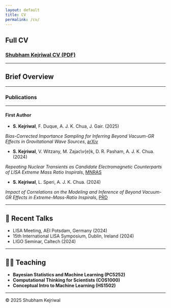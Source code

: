 ```yaml
---
layout: default
title: CV
permalink: /cv/
---
```


## Full CV

### [Shubham Kejriwal CV (PDF)](assets/Shubham_Kejriwal_CV.pdf)

---

## Brief Overview

---

### Publications
---
#### First Author

- **S. Kejriwal**, F. Duque, A. J. K. Chua, J. Gair. (2025)

*Bias-Corrected Importance Sampling for Inferring Beyond Vacuum-GR Effects in Gravitational Wave Sources*, [arXiv](https://arxiv.org/abs/2503.01120)

- **S. Kejriwal**, V. Witzany, M. Zajac\v{e}k, D. R. Pasham, A. J. K. Chua. (2024)

*Repeating Nuclear Transients as Candidate Electromagnetic Counterparts of LISA Extreme Mass Ratio Inspirals*, [MNRAS](https://doi.org/10.1093/mnras/stae1599)

- **S. Kejriwal**, L. Speri, A. J. K. Chua. (2024)

*Impact of Correlations on the Modeling and Inference of Beyond Vacuum-GR Effects in Extreme-Mass-Ratio Inspirals*, [PRD](https://doi.org/10.1103/PhysRevD.110.084060)

---

## 🎤 Recent Talks

- LISA Meeting, AEI Potsdam, Germany (2024)
- 15th International LISA Symposium, Dublin, Ireland (2024)
- LIGO Seminar, Caltech (2024)

---

## 👨‍🏫 Teaching

- **Bayesian Statistics and Machine Learning (PC5252)**  
- **Computational Thinking for Scientists (COS1000)**  
- **Conceptual Intro to Machine Learning (HS1502)**  

---

© 2025 Shubham Kejriwal
